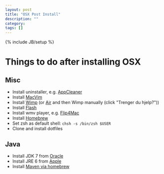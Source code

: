 ```yaml
---
layout: post
title: "OSX Post Install"
description: ""
category: 
tags: []
---
```

{% include JB/setup %}

Things to do after installing OSX
=================================

Misc
----

 - Install uninstaller, e.g. [AppCleaner](http://www.freemacsoft.net/appcleaner/)
 - Install [MacVim](https://github.com/b4winckler/macvim/releases)
 - Install [Wimp](https://wimp.no/wweb/about/pc_mac/)
    (or [Air](http://get.adobe.com/air/)
    and then Wimp manually (click "Trenger du hjelp?"))
 - Install [Flash](http://get.adobe.com/flashplayer/)
 - Install wmv player, e.g. [Flip4Mac](http://www.telestream.net/flip4mac/)
 - Install [Homebrew](http://brew.sh/)
 - Set zsh as default shell: `chsh -s /bin/zsh $USER`
 - Clone and install dotfiles

Java
----

 - Install JDK 7 from [Oracle](http://www.oracle.com/technetwork/java/javase/downloads/index.html)
 - Install JRE 6 from [Apple](http://support.apple.com/kb/dl1572)
 - Install [Maven via homebrew](http://stackoverflow.com/a/19564500)

